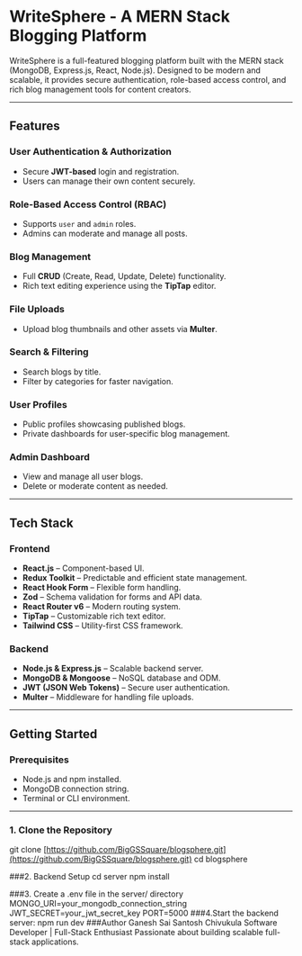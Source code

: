 # WriteSphere - A MERN Stack Blogging Platform

WriteSphere is a full-featured blogging platform built with the MERN stack (MongoDB, Express.js, React, Node.js). Designed to be modern and scalable, it provides secure authentication, role-based access control, and rich blog management tools for content creators.

---

## Features

### User Authentication & Authorization
* Secure **JWT-based** login and registration.
* Users can manage their own content securely.

### Role-Based Access Control (RBAC)
* Supports `user` and `admin` roles.
* Admins can moderate and manage all posts.

### Blog Management
* Full **CRUD** (Create, Read, Update, Delete) functionality.
* Rich text editing experience using the **TipTap** editor.

### File Uploads
* Upload blog thumbnails and other assets via **Multer**.

### Search & Filtering
* Search blogs by title.
* Filter by categories for faster navigation.

### User Profiles
* Public profiles showcasing published blogs.
* Private dashboards for user-specific blog management.

### Admin Dashboard
* View and manage all user blogs.
* Delete or moderate content as needed.

---

## Tech Stack

### Frontend
* **React.js** – Component-based UI.
* **Redux Toolkit** – Predictable and efficient state management.
* **React Hook Form** – Flexible form handling.
* **Zod** – Schema validation for forms and API data.
* **React Router v6** – Modern routing system.
* **TipTap** – Customizable rich text editor.
* **Tailwind CSS** – Utility-first CSS framework.

### Backend
* **Node.js & Express.js** – Scalable backend server.
* **MongoDB & Mongoose** – NoSQL database and ODM.
* **JWT (JSON Web Tokens)** – Secure user authentication.
* **Multer** – Middleware for handling file uploads.

---

## Getting Started

### Prerequisites
* Node.js and npm installed.
* MongoDB connection string.
* Terminal or CLI environment.

---

### 1. Clone the Repository
git clone [https://github.com/BigGSSquare/blogsphere.git](https://github.com/BigGSSquare/blogsphere.git)
cd blogsphere

###2. Backend Setup
cd server
npm install

###3. Create a .env file in the server/ directory
MONGO_URI=your_mongodb_connection_string
JWT_SECRET=your_jwt_secret_key
PORT=5000
###4.Start the backend server:
npm run dev
###Author
Ganesh Sai Santosh Chivukula
Software Developer | Full-Stack Enthusiast
Passionate about building scalable full-stack applications.


